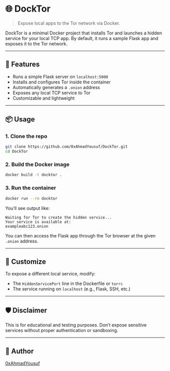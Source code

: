 # 🌐 DockTor

> Expose local apps to the Tor network via Docker.

DockTor is a minimal Docker project that installs Tor and launches a hidden service for your local TCP app. By default, it runs a sample Flask app and exposes it to the Tor network.

---

## 🚀 Features

- Runs a simple Flask server on `localhost:5000`
- Installs and configures Tor inside the container
- Automatically generates a `.onion` address
- Exposes any local TCP service to Tor
- Customizable and lightweight

---

## 📦 Usage

### 1. Clone the repo

```bash
git clone https://github.com/0xAhmadYousuf/DockTor.git
cd DockTor
```

### 2. Build the Docker image

```bash
docker build -t docktor .
```

### 3. Run the container

```bash
docker run --rm docktor
```

You’ll see output like:

```
Waiting for Tor to create the hidden service...
Your service is available at:
exampleabc123.onion
```

You can then access the Flask app through the Tor browser at the given `.onion` address.

---

## 🔧 Customize

To expose a different local service, modify:

- The `HiddenServicePort` line in the Dockerfile or `torrc`
- The service running on `localhost` (e.g., Flask, SSH, etc.)

---

## 🛡️ Disclaimer

This is for educational and testing purposes. Don’t expose sensitive services without proper authentication or sandboxing.

---

## 🧠 Author

[0xAhmadYousuf](https://github.com/0xAhmadYousuf)
```
